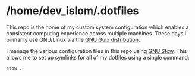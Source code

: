 # /home/dev_islom/.dotfiles

This repo is the home of my custom system configuration which enables a
consistent computing experience across multiple machines.  These days I
primarily use GNU/Linux via the [GNU Guix distribution](https://guix.gnu.org).

I manage the various configuration files in this repo using
[GNU Stow](https://www.gnu.org/software/stow/).  This allows me to set up
symlinks for all of my dotfiles using a single command:

```sh
stow .
```
